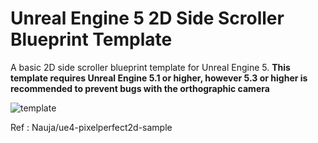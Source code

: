 # Unreal Engine 5 2D Side Scroller Blueprint Template
A basic 2D side scroller blueprint template for Unreal Engine 5.
**This template requires Unreal Engine 5.1 or higher, however 5.3 or higher is recommended to prevent bugs with the orthographic camera**

![template](https://github.com/CobraCodeDev/TP_2DSideScrollerBP/assets/141534668/5bd1b1c9-5468-4de4-956f-4f688375023a)

Ref : Nauja/ue4-pixelperfect2d-sample
